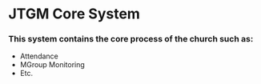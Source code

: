 # JTGM Core System

### This system contains the core process of the church such as:

- Attendance
- MGroup Monitoring
- Etc.
